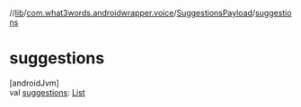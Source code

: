 //[lib](../../../index.md)/[com.what3words.androidwrapper.voice](../index.md)/[SuggestionsPayload](index.md)/[suggestions](suggestions.md)

# suggestions

[androidJvm]\
val [suggestions](suggestions.md): [List](https://kotlinlang.org/api/latest/jvm/stdlib/kotlin.collections/-list/index.html)<Suggestion>
